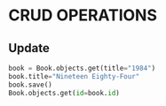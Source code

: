 # CRUD OPERATIONS

## Update

```python
book = Book.objects.get(title="1984")
book.title="Nineteen Eighty-Four"
book.save()
Book.objects.get(id=book.id)
```
<!---->
